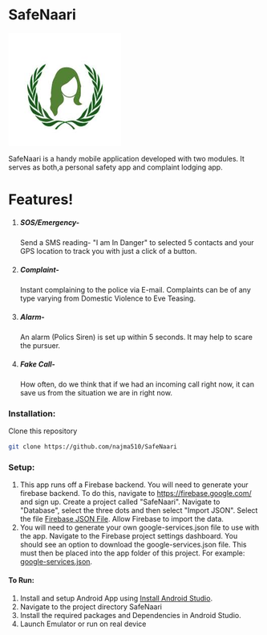 # SafeNaari

![logo](SafeNaari.png)

SafeNaari is a handy mobile application developed with two modules. It serves as both,a personal safety app and complaint lodging app.

# Features!

1. ##### SOS/Emergency-
    Send a SMS reading- "I am In Danger" to selected 5 contacts and your GPS location to track you with just a click of a button.
2. ##### Complaint-
   Instant complaining to the police via E-mail. Complaints can be of any type varying from Domestic Violence to Eve Teasing.
3. ##### Alarm-
   An alarm (Polics Siren) is set up within 5 seconds. It may help to scare the pursuer.
4. ##### Fake Call-
    How often, do we think that if we had an incoming call right now, it can save us from the situation we are in right now.

### Installation:

Clone this repository

```bash
git clone https://github.com/najma510/SafeNaari
```

### Setup:

1) This app runs off a Firebase backend. You will need to generate your firebase backend. To do this, navigate to https://firebase.google.com/ and sign up. Create a project called "SafeNaari". Navigate to "Database", select the three dots and then select "Import JSON". Select the file [Firebase JSON File](https://github.com/najma510/SafeNaari/blob/main/safenaari-firebase-adminsdk-c47wx-bfea7fdfe0.json). Allow Firebase to import the data. 
2) You will need to generate your own google-services.json file to use with the app. Navigate to the Firebase project settings dashboard. You should see an option to download the google-services.json file. This must then be placed into the app folder of this project. For example: [google-services.json](https://github.com/najma510/SafeNaari/blob/main/app/google-services.json).

#### To Run:
1) Install and setup Android App using [Install Android Studio](https://developer.android.com/studio?gclid=CjwKCAiAsaOBBhA4EiwAo0_AnAhya5oYzC18awUuBBjQdZoCRxhRUVmHzvjc4v1A228DmXQD0yvorxoCCZkQAvD_BwE&gclsrc=aw.ds).
2) Navigate to the project directory SafeNaari
4) Install the required packages and Dependencies in Android Studio.
5) Launch Emulator or run on real device
